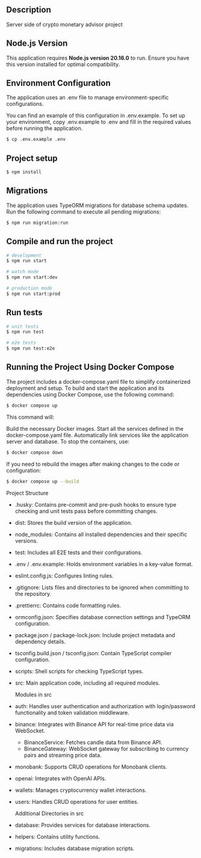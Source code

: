 ## Description

Server side of crypto monetary advisor project

## Node.js Version

This application requires **Node.js version 20.16.0** to run. Ensure you have this version installed for optimal compatibility.

## Environment Configuration

The application uses an .env file to manage environment-specific configurations.

You can find an example of this configuration in .env.example.
To set up your environment, copy .env.example to .env and fill in the required values before running the application.

```bash
$ cp .env.example .env
```

## Project setup

```bash
$ npm install
```

## Migrations

The application uses TypeORM migrations for database schema updates.
Run the following command to execute all pending migrations:

```bash
$ npm run migration:run
```

## Compile and run the project

```bash
# development
$ npm run start

# watch mode
$ npm run start:dev

# production mode
$ npm run start:prod
```

## Run tests

```bash
# unit tests
$ npm run test

# e2e tests
$ npm run test:e2e
```

## Running the Project Using Docker Compose

The project includes a docker-compose.yaml file to simplify containerized deployment and setup.
To build and start the application and its dependencies using Docker Compose, use the following command:

```bash
$ docker compose up
```

This command will:

Build the necessary Docker images.
Start all the services defined in the docker-compose.yaml file.
Automatically link services like the application server and database.
To stop the containers, use:

```bash
$ docker compose down
```

If you need to rebuild the images after making changes to the code or configuration:

```bash
$ docker compose up --build
```

Project Structure

- .husky: Contains pre-commit and pre-push hooks to ensure type checking and unit tests pass before committing changes.
- dist: Stores the build version of the application.
- node_modules: Contains all installed dependencies and their specific versions.
- test: Includes all E2E tests and their configurations.
- .env / .env.example: Holds environment variables in a key-value format.
- eslint.config.js: Configures linting rules.
- .gitignore: Lists files and directories to be ignored when committing to the repository.
- .prettierrc: Contains code formatting rules.
- ormconfig.json: Specifies database connection settings and TypeORM configuration.
- package.json / package-lock.json: Include project metadata and dependency details.
- tsconfig.build.json / tsconfig.json: Contain TypeScript compiler configuration.
- scripts: Shell scripts for checking TypeScript types.
- src: Main application code, including all required modules.

  Modules in src

- auth: Handles user authentication and authorization with login/password functionality and token validation middleware.
- binance: Integrates with Binance API for real-time price data via WebSocket.
  - BinanceService: Fetches candle data from Binance API.
  - BinanceGateway: WebSocket gateway for subscribing to currency pairs and streaming price data.
- monobank: Supports CRUD operations for Monobank clients.
- openai: Integrates with OpenAI APIs.
- wallets: Manages cryptocurrency wallet interactions.
- users: Handles CRUD operations for user entities.

  Additional Directories in src

- database: Provides services for database interactions.
- helpers: Contains utility functions.
- migrations: Includes database migration scripts.
